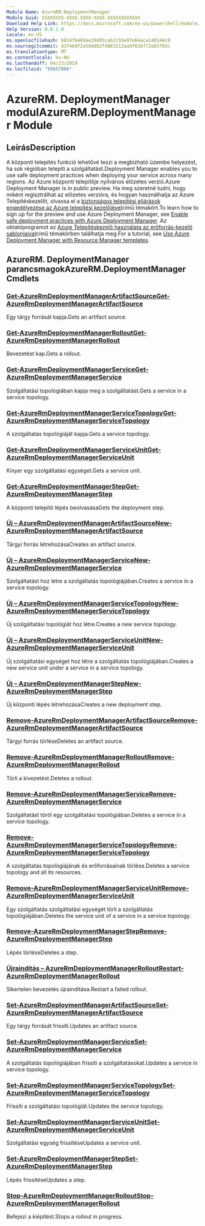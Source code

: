 ```yaml
---
Module Name: AzureRM.DeploymentManager
Module Guid: XXXXXXXX-XXXX-XXXX-XXXX-XXXXXXXXXXXX
Download Help Link: https://docs.microsoft.com/en-us/powershell/module/azurerm.deploymentmanager
Help Version: 0.0.1.0
Locale: en-US
ms.openlocfilehash: b816f6469ae39d05cab2c93e97e64aca148144c0
ms.sourcegitcommit: 43f4bdf2a59dd82fd881512aa9761bf72eb5703c
ms.translationtype: MT
ms.contentlocale: hu-HU
ms.lasthandoff: 04/23/2019
ms.locfileid: "93657866"
---
```

# <span data-ttu-id="a949d-101">AzureRM. DeploymentManager modul</span><span class="sxs-lookup"><span data-stu-id="a949d-101">AzureRM.DeploymentManager Module</span></span>
## <span data-ttu-id="a949d-102">Leírás</span><span class="sxs-lookup"><span data-stu-id="a949d-102">Description</span></span>
<span data-ttu-id="a949d-103">A központi telepítés funkció lehetővé teszi a megbízható üzembe helyezést, ha sok régióban telepíti a szolgáltatást.</span><span class="sxs-lookup"><span data-stu-id="a949d-103">Deployment Manager enables you to use safe deployment practices when deploying your service across many regions.</span></span> <span data-ttu-id="a949d-104">Az Azure központi telepítője nyilvános előzetes verzió.</span><span class="sxs-lookup"><span data-stu-id="a949d-104">Azure Deployment Manager is in public preview.</span></span> <span data-ttu-id="a949d-105">Ha meg szeretné tudni, hogy miként regisztrálhat az előzetes verzióra, és hogyan használhatja az Azure Telepítéskezelőt, olvassa el a [biztonságos telepítési eljárások engedélyezése az Azure telepítési kezelőjével](https://docs.microsoft.com/en-us/azure/azure-resource-manager/deployment-manager-overview)című témakört.</span><span class="sxs-lookup"><span data-stu-id="a949d-105">To learn how to sign up for the preview and use Azure Deployment Manager, see [Enable safe deployment practices with Azure Deployment Manager](https://docs.microsoft.com/en-us/azure/azure-resource-manager/deployment-manager-overview).</span></span> <span data-ttu-id="a949d-106">Az oktatóprogramot az [Azure Telepítéskezelő használata az erőforrás-kezelő sablonjaival](https://docs.microsoft.com/en-us/azure/azure-resource-manager/deployment-manager-tutorial>)című témakörben találhatja meg.</span><span class="sxs-lookup"><span data-stu-id="a949d-106">For a tutorial, see [Use Azure Deployment Manager with Resource Manager templates](https://docs.microsoft.com/en-us/azure/azure-resource-manager/deployment-manager-tutorial>).</span></span> 

## <span data-ttu-id="a949d-107">AzureRM. DeploymentManager parancsmagok</span><span class="sxs-lookup"><span data-stu-id="a949d-107">AzureRM.DeploymentManager Cmdlets</span></span>
### [<span data-ttu-id="a949d-108">Get-AzureRmDeploymentManagerArtifactSource</span><span class="sxs-lookup"><span data-stu-id="a949d-108">Get-AzureRmDeploymentManagerArtifactSource</span></span>](Get-AzureRmDeploymentManagerArtifactSource.md)
<span data-ttu-id="a949d-109">Egy tárgy forrását kapja.</span><span class="sxs-lookup"><span data-stu-id="a949d-109">Gets an artifact source.</span></span>

### [<span data-ttu-id="a949d-110">Get-AzureRmDeploymentManagerRollout</span><span class="sxs-lookup"><span data-stu-id="a949d-110">Get-AzureRmDeploymentManagerRollout</span></span>](Get-AzureRmDeploymentManagerRollout.md)
<span data-ttu-id="a949d-111">Bevezetést kap.</span><span class="sxs-lookup"><span data-stu-id="a949d-111">Gets a rollout.</span></span>

### [<span data-ttu-id="a949d-112">Get-AzureRmDeploymentManagerService</span><span class="sxs-lookup"><span data-stu-id="a949d-112">Get-AzureRmDeploymentManagerService</span></span>](Get-AzureRmDeploymentManagerService.md)
<span data-ttu-id="a949d-113">Szolgáltatási topológiában kapja meg a szolgáltatást.</span><span class="sxs-lookup"><span data-stu-id="a949d-113">Gets a service in a service topology.</span></span>

### [<span data-ttu-id="a949d-114">Get-AzureRmDeploymentManagerServiceTopology</span><span class="sxs-lookup"><span data-stu-id="a949d-114">Get-AzureRmDeploymentManagerServiceTopology</span></span>](Get-AzureRmDeploymentManagerServiceTopology.md)
<span data-ttu-id="a949d-115">A szolgáltatás topológiáját kapja.</span><span class="sxs-lookup"><span data-stu-id="a949d-115">Gets a service topology.</span></span>

### [<span data-ttu-id="a949d-116">Get-AzureRmDeploymentManagerServiceUnit</span><span class="sxs-lookup"><span data-stu-id="a949d-116">Get-AzureRmDeploymentManagerServiceUnit</span></span>](Get-AzureRmDeploymentManagerServiceUnit.md)
<span data-ttu-id="a949d-117">Kinyer egy szolgáltatási egységet.</span><span class="sxs-lookup"><span data-stu-id="a949d-117">Gets a service unit.</span></span>

### [<span data-ttu-id="a949d-118">Get-AzureRmDeploymentManagerStep</span><span class="sxs-lookup"><span data-stu-id="a949d-118">Get-AzureRmDeploymentManagerStep</span></span>](Get-AzureRmDeploymentManagerStep.md)
<span data-ttu-id="a949d-119">A központi telepítő lépés beolvasása</span><span class="sxs-lookup"><span data-stu-id="a949d-119">Gets the deployment step.</span></span>

### [<span data-ttu-id="a949d-120">Új – AzureRmDeploymentManagerArtifactSource</span><span class="sxs-lookup"><span data-stu-id="a949d-120">New-AzureRmDeploymentManagerArtifactSource</span></span>](New-AzureRmDeploymentManagerArtifactSource.md)
<span data-ttu-id="a949d-121">Tárgyi forrás létrehozása</span><span class="sxs-lookup"><span data-stu-id="a949d-121">Creates an artifact source.</span></span>

### [<span data-ttu-id="a949d-122">Új – AzureRmDeploymentManagerService</span><span class="sxs-lookup"><span data-stu-id="a949d-122">New-AzureRmDeploymentManagerService</span></span>](New-AzureRmDeploymentManagerService.md)
<span data-ttu-id="a949d-123">Szolgáltatást hoz létre a szolgáltatás topológiájában.</span><span class="sxs-lookup"><span data-stu-id="a949d-123">Creates a service in a service topology.</span></span>

### [<span data-ttu-id="a949d-124">Új – AzureRmDeploymentManagerServiceTopology</span><span class="sxs-lookup"><span data-stu-id="a949d-124">New-AzureRmDeploymentManagerServiceTopology</span></span>](New-AzureRmDeploymentManagerServiceTopology.md)
<span data-ttu-id="a949d-125">Új szolgáltatási topológiát hoz létre.</span><span class="sxs-lookup"><span data-stu-id="a949d-125">Creates a new service topology.</span></span>

### [<span data-ttu-id="a949d-126">Új – AzureRmDeploymentManagerServiceUnit</span><span class="sxs-lookup"><span data-stu-id="a949d-126">New-AzureRmDeploymentManagerServiceUnit</span></span>](New-AzureRmDeploymentManagerServiceUnit.md)
<span data-ttu-id="a949d-127">Új szolgáltatási egységet hoz létre a szolgáltatás topológiájában.</span><span class="sxs-lookup"><span data-stu-id="a949d-127">Creates a new service unit under a service in a service topology.</span></span>

### [<span data-ttu-id="a949d-128">Új – AzureRmDeploymentManagerStep</span><span class="sxs-lookup"><span data-stu-id="a949d-128">New-AzureRmDeploymentManagerStep</span></span>](New-AzureRmDeploymentManagerStep.md)
<span data-ttu-id="a949d-129">Új központi lépés létrehozása</span><span class="sxs-lookup"><span data-stu-id="a949d-129">Creates a new deployment step.</span></span>

### [<span data-ttu-id="a949d-130">Remove-AzureRmDeploymentManagerArtifactSource</span><span class="sxs-lookup"><span data-stu-id="a949d-130">Remove-AzureRmDeploymentManagerArtifactSource</span></span>](Remove-AzureRmDeploymentManagerArtifactSource.md)
<span data-ttu-id="a949d-131">Tárgyi forrás törlése</span><span class="sxs-lookup"><span data-stu-id="a949d-131">Deletes an artifact source.</span></span>

### [<span data-ttu-id="a949d-132">Remove-AzureRmDeploymentManagerRollout</span><span class="sxs-lookup"><span data-stu-id="a949d-132">Remove-AzureRmDeploymentManagerRollout</span></span>](Remove-AzureRmDeploymentManagerRollout.md)
<span data-ttu-id="a949d-133">Törli a kivezetést.</span><span class="sxs-lookup"><span data-stu-id="a949d-133">Deletes a rollout.</span></span>

### [<span data-ttu-id="a949d-134">Remove-AzureRmDeploymentManagerService</span><span class="sxs-lookup"><span data-stu-id="a949d-134">Remove-AzureRmDeploymentManagerService</span></span>](Remove-AzureRmDeploymentManagerService.md)
<span data-ttu-id="a949d-135">Szolgáltatást töröl egy szolgáltatási topológiában.</span><span class="sxs-lookup"><span data-stu-id="a949d-135">Deletes a service in a service topology.</span></span>

### [<span data-ttu-id="a949d-136">Remove-AzureRmDeploymentManagerServiceTopology</span><span class="sxs-lookup"><span data-stu-id="a949d-136">Remove-AzureRmDeploymentManagerServiceTopology</span></span>](Remove-AzureRmDeploymentManagerServiceTopology.md)
<span data-ttu-id="a949d-137">A szolgáltatás topológiájának és erőforrásainak törlése.</span><span class="sxs-lookup"><span data-stu-id="a949d-137">Deletes a service topology and all its resources.</span></span>

### [<span data-ttu-id="a949d-138">Remove-AzureRmDeploymentManagerServiceUnit</span><span class="sxs-lookup"><span data-stu-id="a949d-138">Remove-AzureRmDeploymentManagerServiceUnit</span></span>](Remove-AzureRmDeploymentManagerServiceUnit.md)
<span data-ttu-id="a949d-139">Egy szolgáltatás szolgáltatási egységét törli a szolgáltatás topológiájában.</span><span class="sxs-lookup"><span data-stu-id="a949d-139">Deletes the service unit of a service in a service topology.</span></span>

### [<span data-ttu-id="a949d-140">Remove-AzureRmDeploymentManagerStep</span><span class="sxs-lookup"><span data-stu-id="a949d-140">Remove-AzureRmDeploymentManagerStep</span></span>](Remove-AzureRmDeploymentManagerStep.md)
<span data-ttu-id="a949d-141">Lépés törlése</span><span class="sxs-lookup"><span data-stu-id="a949d-141">Deletes a step.</span></span>

### [<span data-ttu-id="a949d-142">Újraindítás – AzureRmDeploymentManagerRollout</span><span class="sxs-lookup"><span data-stu-id="a949d-142">Restart-AzureRmDeploymentManagerRollout</span></span>](Restart-AzureRmDeploymentManagerRollout.md)
<span data-ttu-id="a949d-143">Sikertelen bevezetés újraindítása.</span><span class="sxs-lookup"><span data-stu-id="a949d-143">Restart a failed rollout.</span></span>

### [<span data-ttu-id="a949d-144">Set-AzureRmDeploymentManagerArtifactSource</span><span class="sxs-lookup"><span data-stu-id="a949d-144">Set-AzureRmDeploymentManagerArtifactSource</span></span>](Set-AzureRmDeploymentManagerArtifactSource.md)
<span data-ttu-id="a949d-145">Egy tárgy forrását frissíti.</span><span class="sxs-lookup"><span data-stu-id="a949d-145">Updates an artifact source.</span></span>

### [<span data-ttu-id="a949d-146">Set-AzureRmDeploymentManagerService</span><span class="sxs-lookup"><span data-stu-id="a949d-146">Set-AzureRmDeploymentManagerService</span></span>](Set-AzureRmDeploymentManagerService.md)
<span data-ttu-id="a949d-147">A szolgáltatás topológiájában frissíti a szolgáltatásokat.</span><span class="sxs-lookup"><span data-stu-id="a949d-147">Updates a service in service topology.</span></span>

### [<span data-ttu-id="a949d-148">Set-AzureRmDeploymentManagerServiceTopology</span><span class="sxs-lookup"><span data-stu-id="a949d-148">Set-AzureRmDeploymentManagerServiceTopology</span></span>](Set-AzureRmDeploymentManagerServiceTopology.md)
<span data-ttu-id="a949d-149">Frissíti a szolgáltatási topológiát.</span><span class="sxs-lookup"><span data-stu-id="a949d-149">Updates the service topology.</span></span>

### [<span data-ttu-id="a949d-150">Set-AzureRmDeploymentManagerServiceUnit</span><span class="sxs-lookup"><span data-stu-id="a949d-150">Set-AzureRmDeploymentManagerServiceUnit</span></span>](Set-AzureRmDeploymentManagerServiceUnit.md)
<span data-ttu-id="a949d-151">Szolgáltatási egység frissítése</span><span class="sxs-lookup"><span data-stu-id="a949d-151">Updates a service unit.</span></span>

### [<span data-ttu-id="a949d-152">Set-AzureRmDeploymentManagerStep</span><span class="sxs-lookup"><span data-stu-id="a949d-152">Set-AzureRmDeploymentManagerStep</span></span>](Set-AzureRmDeploymentManagerStep.md)
<span data-ttu-id="a949d-153">Lépés frissítése</span><span class="sxs-lookup"><span data-stu-id="a949d-153">Updates a step.</span></span>

### [<span data-ttu-id="a949d-154">Stop-AzureRmDeploymentManagerRollout</span><span class="sxs-lookup"><span data-stu-id="a949d-154">Stop-AzureRmDeploymentManagerRollout</span></span>](Stop-AzureRmDeploymentManagerRollout.md)
<span data-ttu-id="a949d-155">Befejezi a kiépítést.</span><span class="sxs-lookup"><span data-stu-id="a949d-155">Stops a rollout in progress.</span></span>

